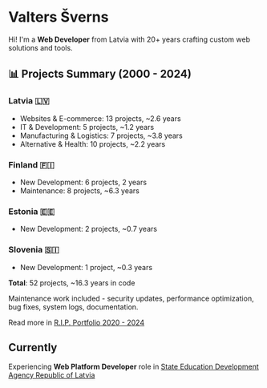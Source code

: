 # Valters Šverns

Hi! I'm a **Web Developer** from Latvia with 20+ years crafting custom web solutions and tools.


## 📊 Projects Summary (2000 - 2024)

### Latvia 🇱🇻

- Websites & E-commerce: 13 projects, ~2.6 years
- IT & Development: 5 projects, ~1.2 years
- Manufacturing & Logistics: 7 projects, ~3.8 years
- Alternative & Health: 10 projects, ~2.2 years

### Finland 🇫🇮

- New Development: 6 projects, 2 years
- Maintenance: 8 projects, ~6.3 years

### Estonia 🇪🇪

- New Development: 2 projects, ~0.7 years

### Slovenia 🇸🇮

- New Development: 1 project, ~0.3 years

**Total**: 52 projects, ~16.3 years in code

Maintenance work included - security updates, performance optimization, bug fixes, system logs, documentation.

Read more in [R.I.P. Portfolio 2020 - 2024](https://www.jsmonta.com/p/rip-portfolio)

## Currently

Experiencing **Web Platform Developer** role in [State Education Development Agency Republic of Latvia](https://www.viaa.gov.lv/en)
